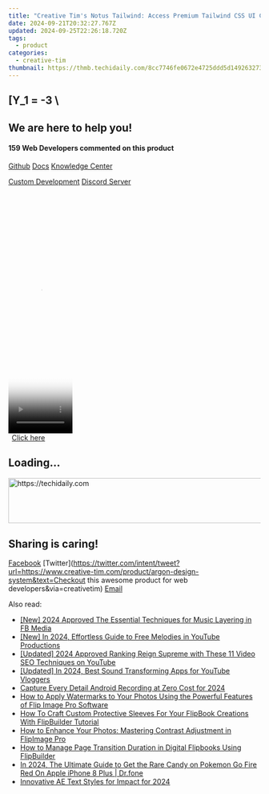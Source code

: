 ```yaml
---
title: "Creative Tim's Notus Tailwind: Access Premium Tailwind CSS UI Components for Free with Administrator Panel"
date: 2024-09-21T20:32:27.767Z
updated: 2024-09-25T22:26:18.720Z
tags:
  - product
categories:
  - creative-tim
thumbnail: https://thmb.techidaily.com/8cc7746fe0672e4725ddd5d1492632738fafd136f8e04394f483f1432a572415.png
---
```


## \[Y_1 = -3 \

## We are here to help you!

#### 159 Web Developers commented on this product

[Github](https://github.com/creativetimofficial/argon-design-system) [Docs](https://tools.techidaily.com/creative-tim/products/) [Knowledge Center](https://tools.techidaily.com/creative-tim/products/) 

[Custom Development](https://tools.techidaily.com/creative-tim/products/) [Discord Server](https://discord.com/invite/FhCJCaHdQa) 

<!-- affiliate ads begin -->
<span id="1975562">
					<video width="128" height="480" style="cursor:pointer"
           poster="//a.impactradius-go.com/display-clicktoplayimage/1975562.png"
           onclick="if(!this.playClicked){this.play();this.setAttribute('controls',true);this.playClicked=true;}">
	   <source src="//a.impactradius-go.com/display-ad/22993-1975562">
	   <img src="//a.impactradius-go.com/display-clicktoplayimage/1975562.png" style="border: none; height: 100%; width: 100%; object-fit: contain">
	</video>
	<div style="width:80px;text-align:center"><a href="javascript:window.open(decodeURIComponent('https%3A%2F%2Fhomestyler.sjv.io%2Fc%2F5597632%2F1975562%2F22993'), '_blank');void(0);">Click here</a></div>
</span>
<img height="0" width="0" src="https://imp.pxf.io/i/5597632/1975562/22993" style="position:absolute;visibility:hidden;" border="0" />
<!-- affiliate ads end -->

## Loading...

<!-- affiliate ads begin -->
<a href="https://appsumo.8odi.net/c/5597632/2094482/7443" target="_top" id="2094482">
  <img src="//a.impactradius-go.com/display-ad/7443-2094482" border="0" alt="https://techidaily.com" width="728" height="90"/>
</a>
<img height="0" width="0" src="https://appsumo.8odi.net/i/5597632/2094482/7443" style="position:absolute;visibility:hidden;" border="0" />
<!-- affiliate ads end -->

## Sharing is caring!

[Facebook](https://www.facebook.com/sharer/sharer.php?u=https://www.creative-tim.com/product/argon-design-system?src=sdkpreparse) [Twitter](https://twitter.com/intent/tweet?url=https://www.creative-tim.com/product/argon-design-system&text=Checkout this awesome product for web developers&via=creativetim) [Email](https://tools.techidaily.com/creative-tim/products/)

<ins class="adsbygoogle"
     style="display:block"
     data-ad-format="autorelaxed"
     data-ad-client="ca-pub-7571918770474297"
     data-ad-slot="1223367746"></ins>

<ins class="adsbygoogle"
     style="display:block"
     data-ad-client="ca-pub-7571918770474297"
     data-ad-slot="8358498916"
     data-ad-format="auto"
     data-full-width-responsive="true"></ins>

<span class="atpl-alsoreadstyle">Also read:</span>
<div><ul>
<li><a href="https://facebook-video-content.techidaily.com/new-2024-approved-the-essential-techniques-for-music-layering-in-fb-media/"><u>[New] 2024 Approved The Essential Techniques for Music Layering in FB Media</u></a></li>
<li><a href="https://facebook-record-videos.techidaily.com/new-in-2024-effortless-guide-to-free-melodies-in-youtube-productions/"><u>[New] In 2024, Effortless Guide to Free Melodies in YouTube Productions</u></a></li>
<li><a href="https://youtube-blog.techidaily.com/ed-2024-approved-ranking-reign-supreme-with-these-11-video-seo-techniques-on-youtube/"><u>[Updated] 2024 Approved Ranking Reign Supreme with These 11 Video SEO Techniques on YouTube</u></a></li>
<li><a href="https://youtube-tips.techidaily.com/ed-in-2024-best-sound-transforming-apps-for-youtube-vloggers/"><u>[Updated] In 2024, Best Sound Transforming Apps for YouTube Vloggers</u></a></li>
<li><a href="https://on-screen-recording.techidaily.com/capture-every-detail-android-recording-at-zero-cost-for-2024/"><u>Capture Every Detail Android Recording at Zero Cost for 2024</u></a></li>
<li><a href="https://fox-where.techidaily.com/how-to-apply-watermarks-to-your-photos-using-the-powerful-features-of-flip-image-pro-software/"><u>How to Apply Watermarks to Your Photos Using the Powerful Features of Flip Image Pro Software</u></a></li>
<li><a href="https://fox-where.techidaily.com/how-to-craft-custom-protective-sleeves-for-your-flipbook-creations-with-flipbuilder-tutorial/"><u>How To Craft Custom Protective Sleeves For Your FlipBook Creations With FlipBuilder Tutorial</u></a></li>
<li><a href="https://fox-where.techidaily.com/how-to-enhance-your-photos-mastering-contrast-adjustment-in-flipimage-pro/"><u>How to Enhance Your Photos: Mastering Contrast Adjustment in FlipImage Pro</u></a></li>
<li><a href="https://fox-where.techidaily.com/how-to-manage-page-transition-duration-in-digital-flipbooks-using-flipbuilder/"><u>How to Manage Page Transition Duration in Digital Flipbooks Using FlipBuilder</u></a></li>
<li><a href="https://ios-pokemon-go.techidaily.com/in-2024-the-ultimate-guide-to-get-the-rare-candy-on-pokemon-go-fire-red-on-apple-iphone-8-plus-drfone-by-drfone-virtual-ios/"><u>In 2024, The Ultimate Guide to Get the Rare Candy on Pokemon Go Fire Red On Apple iPhone 8 Plus | Dr.fone</u></a></li>
<li><a href="https://some-techniques.techidaily.com/innovative-ae-text-styles-for-impact-for-2024/"><u>Innovative AE Text Styles for Impact for 2024</u></a></li>
</ul></div>

